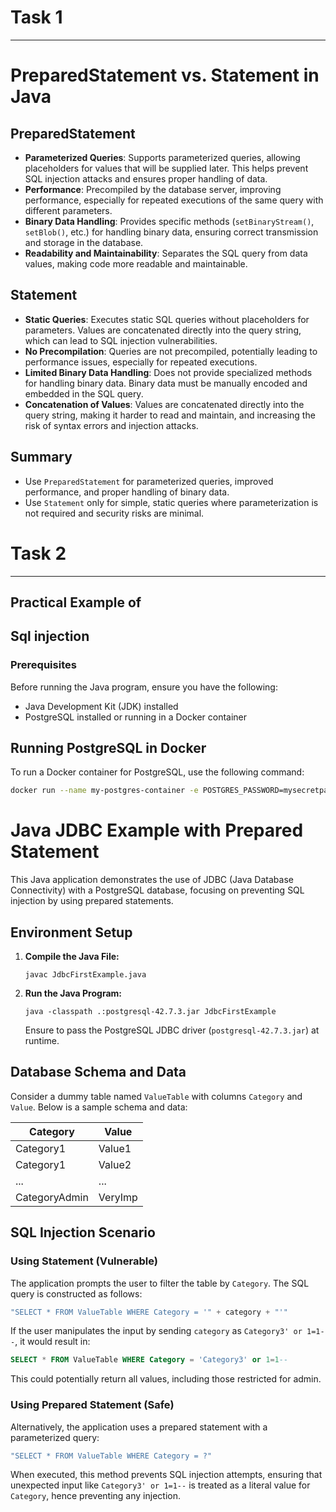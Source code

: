 # Task 1
---------------------------------------------------------------------------------------------------------------------------------------------------------------------------------------------------
# PreparedStatement vs. Statement in Java

## PreparedStatement

- **Parameterized Queries**: Supports parameterized queries, allowing placeholders for values that will be supplied later. This helps prevent SQL injection attacks and ensures proper handling of data.
- **Performance**: Precompiled by the database server, improving performance, especially for repeated executions of the same query with different parameters.
- **Binary Data Handling**: Provides specific methods (`setBinaryStream()`, `setBlob()`, etc.) for handling binary data, ensuring correct transmission and storage in the database.
- **Readability and Maintainability**: Separates the SQL query from data values, making code more readable and maintainable.

## Statement

- **Static Queries**: Executes static SQL queries without placeholders for parameters. Values are concatenated directly into the query string, which can lead to SQL injection vulnerabilities.
- **No Precompilation**: Queries are not precompiled, potentially leading to performance issues, especially for repeated executions.
- **Limited Binary Data Handling**: Does not provide specialized methods for handling binary data. Binary data must be manually encoded and embedded in the SQL query.
- **Concatenation of Values**: Values are concatenated directly into the query string, making it harder to read and maintain, and increasing the risk of syntax errors and injection attacks.

## Summary

- Use `PreparedStatement` for parameterized queries, improved performance, and proper handling of binary data.
- Use `Statement` only for simple, static queries where parameterization is not required and security risks are minimal.

# Task 2
---------------------------------------------------------------------------------------------------------------------------------------------------------------------------------------------------
## Practical Example of
## Sql injection

### Prerequisites

Before running the Java program, ensure you have the following:

- Java Development Kit (JDK) installed
- PostgreSQL installed or running in a Docker container

## Running PostgreSQL in Docker

To run a Docker container for PostgreSQL, use the following command:

```bash
docker run --name my-postgres-container -e POSTGRES_PASSWORD=mysecretpassword -d postgres


```
# Java JDBC Example with Prepared Statement

This Java application demonstrates the use of JDBC (Java Database Connectivity) with a PostgreSQL database, focusing on preventing SQL injection by using prepared statements.

## Environment Setup

1. **Compile the Java File:**
   ```
   javac JdbcFirstExample.java
   ```

2. **Run the Java Program:**
   ```
   java -classpath .:postgresql-42.7.3.jar JdbcFirstExample
   ```

   Ensure to pass the PostgreSQL JDBC driver (`postgresql-42.7.3.jar`) at runtime.

## Database Schema and Data

Consider a dummy table named `ValueTable` with columns `Category` and `Value`. Below is a sample schema and data:

| Category     | Value        |
|--------------|--------------|
| Category1    | Value1       |
| Category1    | Value2       |
| ...          | ...          |
| CategoryAdmin| VeryImp      |

## SQL Injection Scenario

### Using Statement (Vulnerable)

The application prompts the user to filter the table by `Category`. The SQL query is constructed as follows:

```java
"SELECT * FROM ValueTable WHERE Category = '" + category + "'"
```

If the user manipulates the input by sending `category` as `Category3' or 1=1--`, it would result in:

```sql
SELECT * FROM ValueTable WHERE Category = 'Category3' or 1=1--
```

This could potentially return all values, including those restricted for admin.

### Using Prepared Statement (Safe)

Alternatively, the application uses a prepared statement with a parameterized query:

```java
"SELECT * FROM ValueTable WHERE Category = ?"
```

When executed, this method prevents SQL injection attempts, ensuring that unexpected input like `Category3' or 1=1--` is treated as a literal value for `Category`, hence preventing any injection.
```

